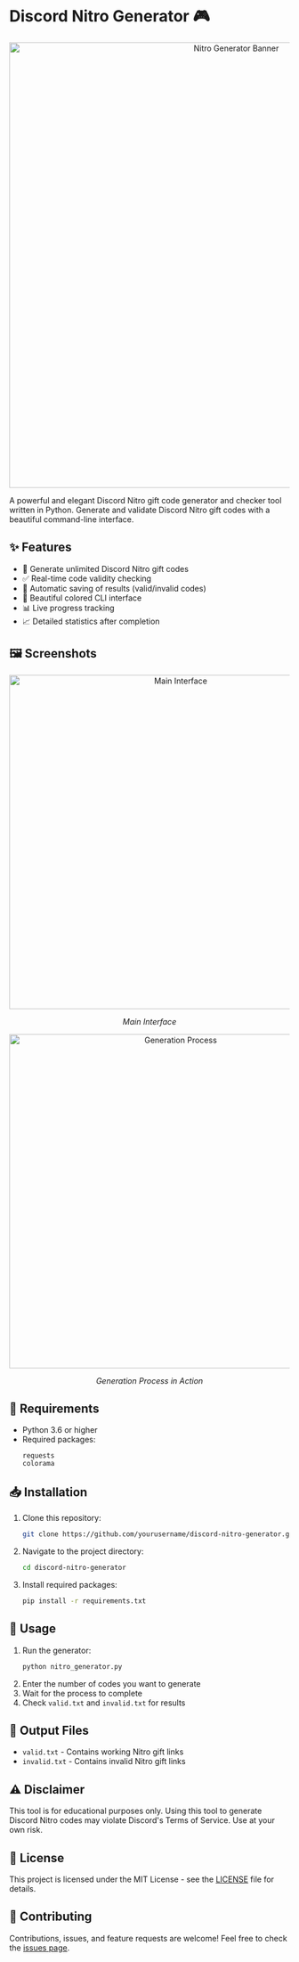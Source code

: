 # Discord Nitro Generator 🎮
<div align="center">
  <img src="[https://imgur.com/a/ZWn1NX6](https://imgur.com/a/ZWn1NX6)" alt="Nitro Generator Banner" width="800"/>
</div>

A powerful and elegant Discord Nitro gift code generator and checker tool written in Python. Generate and validate Discord Nitro gift codes with a beautiful command-line interface.

## ✨ Features

- 🎲 Generate unlimited Discord Nitro gift codes
- ✅ Real-time code validity checking
- 💾 Automatic saving of results (valid/invalid codes)
- 🎨 Beautiful colored CLI interface
- 📊 Live progress tracking
- 📈 Detailed statistics after completion

## 🖼️ Screenshots

<div align="center">
  <img src="https://i.imgur.com/example1.png" alt="Main Interface" width="600"/>
  <p><i>Main Interface</i></p>
  
  <img src="https://i.imgur.com/example2.png" alt="Generation Process" width="600"/>
  <p><i>Generation Process in Action</i></p>
</div>

## 🔧 Requirements

- Python 3.6 or higher
- Required packages:
  ```
  requests
  colorama
  ```

## 📥 Installation

1. Clone this repository:
   ```bash
   git clone https://github.com/yourusername/discord-nitro-generator.git
   ```

2. Navigate to the project directory:
   ```bash
   cd discord-nitro-generator
   ```

3. Install required packages:
   ```bash
   pip install -r requirements.txt
   ```

## 🚀 Usage

1. Run the generator:
   ```bash
   python nitro_generator.py
   ```
2. Enter the number of codes you want to generate
3. Wait for the process to complete
4. Check `valid.txt` and `invalid.txt` for results

## 📝 Output Files

- `valid.txt` - Contains working Nitro gift links
- `invalid.txt` - Contains invalid Nitro gift links

## ⚠️ Disclaimer

This tool is for educational purposes only. Using this tool to generate Discord Nitro codes may violate Discord's Terms of Service. Use at your own risk.

## 📜 License

This project is licensed under the MIT License - see the [LICENSE](LICENSE) file for details.

## 🤝 Contributing

Contributions, issues, and feature requests are welcome! Feel free to check the [issues page]([https://github.com/yourusername/discord-nitro-generator/issues](https://github.com/NurAlex214/DiscordNitroGenerator/issues)).
